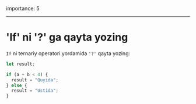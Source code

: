 importance: 5

---

# 'If' ni '?' ga qayta yozing

`If` ni ternariy operatori yordamida `'?'` qayta yozing:

```js
let result;

if (a + b < 4) {
  result = "Quyida";
} else {
  result = "Ustida";
}
```
